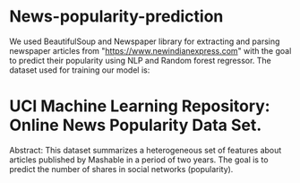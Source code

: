 # News-popularity-prediction
We used BeautifulSoup and Newspaper library for extracting and parsing newspaper articles from "https://www.newindianexpress.com" with the goal to predict their popularity using NLP and Random forest regressor.
The dataset used for training our model is:
# UCI Machine Learning Repository: Online News Popularity Data Set.
Abstract: This dataset summarizes a heterogeneous set of features about articles published by Mashable in a period of two years. The goal is to predict the number of shares in social networks (popularity).
